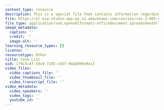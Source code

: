 ```yaml
---
content_type: resource
description: This is a special file that contains information regarding task list.
file: https://ol-ocw-studio-app-qa.s3.amazonaws.com/courses/res-2-005-girls-who-build-make-your-own-wearables-workshop-spring-2015/179c5c4f5dc07245c03f94ab096e9a13_MITRES_2_005S15_Task_List.xlsx
file_type: application/vnd.openxmlformats-officedocument.spreadsheetml.sheet
image_metadata:
  caption: ''
  credit: ''
  image-alt: ''
learning_resource_types: []
license: ''
resourcetype: Other
title: Task List
uid: 179c5c4f-5dc0-7245-c03f-94ab096e9a13
video_files:
  video_captions_file: ''
  video_thumbnail_file: ''
  video_transcript_file: ''
video_metadata:
  video_speakers: ''
  video_tags: ''
  youtube_id: ''
---
```

